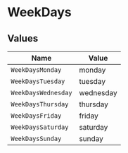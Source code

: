 # WeekDays


## Values

| Name                | Value               |
| ------------------- | ------------------- |
| `WeekDaysMonday`    | monday              |
| `WeekDaysTuesday`   | tuesday             |
| `WeekDaysWednesday` | wednesday           |
| `WeekDaysThursday`  | thursday            |
| `WeekDaysFriday`    | friday              |
| `WeekDaysSaturday`  | saturday            |
| `WeekDaysSunday`    | sunday              |